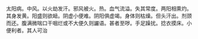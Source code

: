 太阳病。中风。以火劫发汗。邪风被火。热。血气流溢。失其常度。两阳相熏灼。其身发黄。阳盛则欲衄。阴虚小便难。阴阳俱虚竭。身体则枯燥。但头汗出。剂颈而还。腹满微喘口干咽烂或不大便久则讝语。甚者至哕。手足躁扰。捻衣摸床。小便利者。其人可治